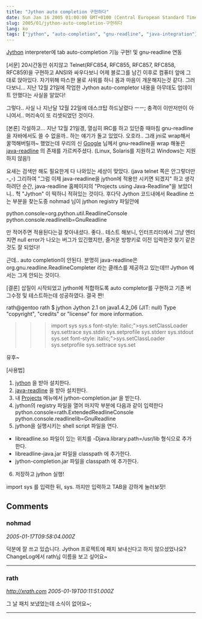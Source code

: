 ```yaml
---
title: "Jython auto completion 구현하다"
date: Sun Jan 16 2005 01:00:00 GMT+0100 (Central European Standard Time)
slug: 2005/01/jython-auto-completion-구현하다
lang: ko
tags: ["jython", "auto-completion", "gnu-readline", "java-integration"]
---
```


[Jython](http://www.jython.org) interpreter에 tab auto-completion 기능 구현! 및 gnu-readline 연동

[서문]
20시간동안 쉬지않고 Telnet(RFC854, RFC855, RFC857, RFC858, RFC859)을 구현하고 ANSI와 싸우다보니 어제 블로그를 남긴 이후로 컴퓨터 앞에 그대로 앉아있다. 자기위해 따스한 물로 샤워를 하니 몸과 마음이 개운해지는것 같다. 그러다보니... 지난 12월 21일에 작업한 Jython auto-completor 내용을 아무데도 업데이트 안했다는 사실을 알았다!

그렇다.. 사실 나 지난달 12월 22일에 데스크탑 하드날렸다 ㅡㅡ;
충격이 이만저만이 아니여서.. 머리속이 또 리셋되었던 것이다.

[본론]
각설하고... 지난 12월 21일경, 열심히 IRC를 하고 있던중 때마침 gnu-readline을 자바에서도 쓸 수 없을까.. 하는 얘기가 돌고 있었다. 오호라.. 그래 jni로 wrap해서 꿀꺽해버릴까~ 했었는데 우리의 신 [Google](http://www.google.co.kr) 님께서 gnu-readline을 wrap 해놓은 [java-readline](http://java-readline.sourceforge.net/) 의 존재를 가르켜주셨다. (Linux, Solaris를 지원하고 Windows는 지원하지 않음!)

요새는 검색만 해도 필요한게 다 나와있는 세상이 맞았다. (java telnet 쪽은 안그렇더만 -_-) 
그리하여 "그럼 이제 java-readline을 jython에 적용만 시키면 되겠지" 하고 생각하려던 순간, java-readline 홈페이지의 "Projects using Java-Readline"을 보았더니.. 헉 "Jython" 이 떡하니 적혀있는 것이다.
후다닥 Jython 코드내에서 Readline 쓰는 부분을 찾는도중 nohmad 님이 jython registry 파일안에

python.console=org.python.util.ReadlineConsole
python.console.readlinelib=GnuReadline

만 적어주면 적용된다는걸 찾아내셨다.
좋다.. 테스트 해보니, 인터프리터에서 그냥 엔터치면 null error가 나오는 버그가 있긴했지만, 즐거운 방향키로 이전 입력한것 찾기 같은것도 잘 되었다!

근데.. auto completion이 안된다.
분명히 java-readline은 org.gnu.readline.ReadlineCompleter 라는 클래스를 제공하고 있는데!!! Jython 에서는 그게 안되는 것이다.

[결론]
삽질이 시작되었고 jython에 적합하도록 auto completor를 구현하고 기존 버그수정 및 테스트하는데 성공하였다. 결국 짠!

rath@gentoo rath $ jython
Jython 2.1 on java1.4.2_06 (JIT: null)
Type "copyright", "credits" or "license" for more information.
>>> import sys
>>> sys.s 
font-style: italic;">sys.setClassLoader  sys.settrace        sys.stdin
sys.setprofile      sys.stderr          sys.stdout
>>> sys.set 
font-style: italic;">sys.setClassLoader  sys.setprofile      sys.settrace
>>> sys.set

유후~

[사용법]
1. [jython](http://www.jython.org) 을 받아 설치한다.
2. [java-readline](http://java-readline.sourceforge.net) 을 받아 설치한다.
3. 내 [Projects](/projects/) 메뉴에서 jython-completion.jar 을 받는다.
4. jython의 registry 파일을 열어 마지막 부분에 다음과 같이 입력한다
python.console=rath.ExtendedReadlineConsole
python.console.readlinelib=GnuReadline
5. jython을 실행시키는 shell script 파일을 연다.
- libreadline.so 파일이 있는 위치를 -Djava.library.path=/usr/lib 형식으로 추가한다.
- libreadline-java.jar 파일을 classpath 에 추가한다.
- jython-completion.jar 파일을 classpath 에 추가한다.
6. 저장하고 jython 실행!

import sys 를 입력한 뒤,
sys. 까지만 입력하고 TAB을 강하게 눌러보잣!

## Comments

### nohmad
*2005-01-17T09:58:04.000Z*

덕분에 잘 쓰고 있습니다. Jython 프로젝트에 패치 보내신다고 하지 않으셨었나요? ChangeLog에서 rath님 이름을 보고 싶어요~

---

### rath
*http://xrath.com*
*2005-01-19T00:11:51.000Z*

그 날 패치 보냈었는데 소식이 없어요~;

---
